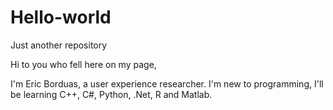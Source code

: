 # Hello-world
Just another repository

Hi to you who fell here on my page,

I'm Eric Borduas, a user experience researcher. I'm new to programming, I'll be learning C++, C#, Python, .Net, R and Matlab.

